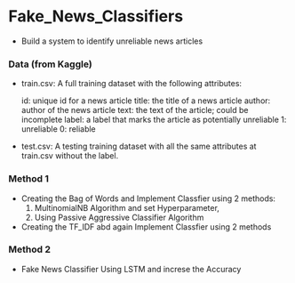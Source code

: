 # Fake_News_Classifiers
* Build a system to identify unreliable news articles
 ### Data (from Kaggle)
* train.csv: A full training dataset with the following attributes:

    id: unique id for a news article
    title: the title of a news article
    author: author of the news article
    text: the text of the article; could be incomplete
    label: a label that marks the article as potentially unreliable
    1: unreliable
    0: reliable
* test.csv: A testing training dataset with all the same attributes at train.csv without the label.
 ### Method 1
* Creating the Bag of Words and Implement Classfier using 2 methods:
   1. MultinomialNB Algorithm and set Hyperparameter,
   2. Using Passive Aggressive Classifier Algorithm
* Creating the TF_IDF abd again Implement Classfier using 2 methods
 ### Method 2
* Fake News Classifier Using LSTM and increse the Accuracy
